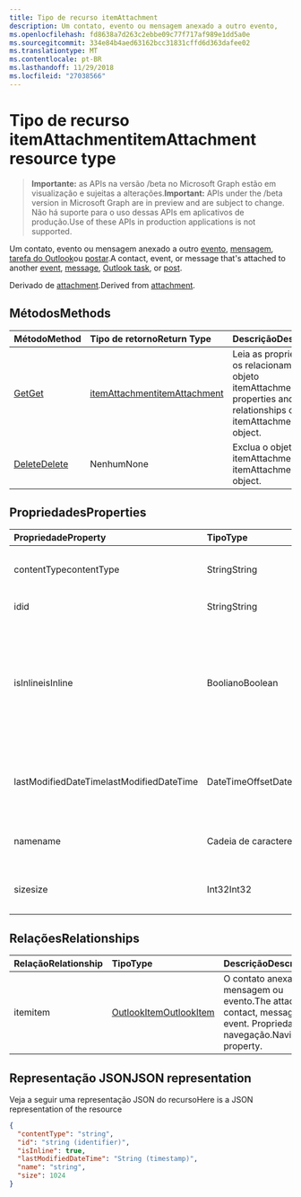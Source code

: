 ```yaml
---
title: Tipo de recurso itemAttachment
description: Um contato, evento ou mensagem anexado a outro evento,
ms.openlocfilehash: fd8638a7d263c2ebbe09c77f717af989e1dd5a0e
ms.sourcegitcommit: 334e84b4aed63162bcc31831cffd6d363dafee02
ms.translationtype: MT
ms.contentlocale: pt-BR
ms.lasthandoff: 11/29/2018
ms.locfileid: "27038566"
---
```

# <a name="itemattachment-resource-type"></a><span data-ttu-id="27980-103">Tipo de recurso itemAttachment</span><span class="sxs-lookup"><span data-stu-id="27980-103">itemAttachment resource type</span></span>

> <span data-ttu-id="27980-104">**Importante:** as APIs na versão /beta no Microsoft Graph estão em visualização e sujeitas a alterações.</span><span class="sxs-lookup"><span data-stu-id="27980-104">**Important:** APIs under the /beta version in Microsoft Graph are in preview and are subject to change.</span></span> <span data-ttu-id="27980-105">Não há suporte para o uso dessas APIs em aplicativos de produção.</span><span class="sxs-lookup"><span data-stu-id="27980-105">Use of these APIs in production applications is not supported.</span></span>

<span data-ttu-id="27980-106">Um contato, evento ou mensagem anexado a outro [evento](../resources/event.md), [mensagem](../resources/message.md), [tarefa do Outlook](../resources/outlooktask.md)ou [postar](../resources/post.md).</span><span class="sxs-lookup"><span data-stu-id="27980-106">A contact, event, or message that's attached to another [event](../resources/event.md), [message](../resources/message.md), [Outlook task](../resources/outlooktask.md), or [post](../resources/post.md).</span></span>  

<span data-ttu-id="27980-107">Derivado de [attachment](attachment.md).</span><span class="sxs-lookup"><span data-stu-id="27980-107">Derived from [attachment](attachment.md).</span></span>

## <a name="methods"></a><span data-ttu-id="27980-108">Métodos</span><span class="sxs-lookup"><span data-stu-id="27980-108">Methods</span></span>

| <span data-ttu-id="27980-109">Método</span><span class="sxs-lookup"><span data-stu-id="27980-109">Method</span></span>       | <span data-ttu-id="27980-110">Tipo de retorno</span><span class="sxs-lookup"><span data-stu-id="27980-110">Return Type</span></span>  |<span data-ttu-id="27980-111">Descrição</span><span class="sxs-lookup"><span data-stu-id="27980-111">Description</span></span>|
|:---------------|:--------|:----------|
|[<span data-ttu-id="27980-112">Get</span><span class="sxs-lookup"><span data-stu-id="27980-112">Get</span></span>](../api/attachment-get.md) | [<span data-ttu-id="27980-113">itemAttachment</span><span class="sxs-lookup"><span data-stu-id="27980-113">itemAttachment</span></span>](itemattachment.md) |<span data-ttu-id="27980-114">Leia as propriedades e os relacionamentos do objeto itemAttachment.</span><span class="sxs-lookup"><span data-stu-id="27980-114">Read properties and relationships of itemAttachment object.</span></span>|
|[<span data-ttu-id="27980-115">Delete</span><span class="sxs-lookup"><span data-stu-id="27980-115">Delete</span></span>](../api/attachment-delete.md) | <span data-ttu-id="27980-116">Nenhum</span><span class="sxs-lookup"><span data-stu-id="27980-116">None</span></span> |<span data-ttu-id="27980-117">Exclua o objeto itemAttachment.</span><span class="sxs-lookup"><span data-stu-id="27980-117">Delete itemAttachment object.</span></span> |

## <a name="properties"></a><span data-ttu-id="27980-118">Propriedades</span><span class="sxs-lookup"><span data-stu-id="27980-118">Properties</span></span>
| <span data-ttu-id="27980-119">Propriedade</span><span class="sxs-lookup"><span data-stu-id="27980-119">Property</span></span>     | <span data-ttu-id="27980-120">Tipo</span><span class="sxs-lookup"><span data-stu-id="27980-120">Type</span></span>   |<span data-ttu-id="27980-121">Descrição</span><span class="sxs-lookup"><span data-stu-id="27980-121">Description</span></span>|
|:---------------|:--------|:----------|
|<span data-ttu-id="27980-122">contentType</span><span class="sxs-lookup"><span data-stu-id="27980-122">contentType</span></span>|<span data-ttu-id="27980-123">String</span><span class="sxs-lookup"><span data-stu-id="27980-123">String</span></span>|<span data-ttu-id="27980-124">O tipo de conteúdo do anexo.</span><span class="sxs-lookup"><span data-stu-id="27980-124">The content type of the attachment.</span></span>|
|<span data-ttu-id="27980-125">id</span><span class="sxs-lookup"><span data-stu-id="27980-125">id</span></span>|<span data-ttu-id="27980-126">String</span><span class="sxs-lookup"><span data-stu-id="27980-126">String</span></span>| <span data-ttu-id="27980-127">A ID do anexo.</span><span class="sxs-lookup"><span data-stu-id="27980-127">The attachment ID.</span></span>|
|<span data-ttu-id="27980-128">isInline</span><span class="sxs-lookup"><span data-stu-id="27980-128">isInline</span></span>|<span data-ttu-id="27980-129">Booliano</span><span class="sxs-lookup"><span data-stu-id="27980-129">Boolean</span></span>|<span data-ttu-id="27980-130">Defina como verdadeiro se o anexo estiver embutido, como uma imagem incorporada no corpo do item.</span><span class="sxs-lookup"><span data-stu-id="27980-130">Set to true if the attachment is inline, such as an embedded image within the body of the item.</span></span>|
|<span data-ttu-id="27980-131">lastModifiedDateTime</span><span class="sxs-lookup"><span data-stu-id="27980-131">lastModifiedDateTime</span></span>|<span data-ttu-id="27980-132">DateTimeOffset</span><span class="sxs-lookup"><span data-stu-id="27980-132">DateTimeOffset</span></span>|<span data-ttu-id="27980-133">Última data e hora em que o anexo foi alterado.</span><span class="sxs-lookup"><span data-stu-id="27980-133">The last time and date that the attachment was modified.</span></span>|
|<span data-ttu-id="27980-134">name</span><span class="sxs-lookup"><span data-stu-id="27980-134">name</span></span>|<span data-ttu-id="27980-135">Cadeia de caracteres</span><span class="sxs-lookup"><span data-stu-id="27980-135">String</span></span>|<span data-ttu-id="27980-136">O nome de exibição do anexo.</span><span class="sxs-lookup"><span data-stu-id="27980-136">The display name of the attachment.</span></span>|
|<span data-ttu-id="27980-137">size</span><span class="sxs-lookup"><span data-stu-id="27980-137">size</span></span>|<span data-ttu-id="27980-138">Int32</span><span class="sxs-lookup"><span data-stu-id="27980-138">Int32</span></span>|<span data-ttu-id="27980-139">O tamanho do anexo em bytes.</span><span class="sxs-lookup"><span data-stu-id="27980-139">The size in bytes of the attachment.</span></span>|

## <a name="relationships"></a><span data-ttu-id="27980-140">Relações</span><span class="sxs-lookup"><span data-stu-id="27980-140">Relationships</span></span>
| <span data-ttu-id="27980-141">Relação</span><span class="sxs-lookup"><span data-stu-id="27980-141">Relationship</span></span> | <span data-ttu-id="27980-142">Tipo</span><span class="sxs-lookup"><span data-stu-id="27980-142">Type</span></span>   |<span data-ttu-id="27980-143">Descrição</span><span class="sxs-lookup"><span data-stu-id="27980-143">Description</span></span>|
|:---------------|:--------|:----------|
|<span data-ttu-id="27980-144">item</span><span class="sxs-lookup"><span data-stu-id="27980-144">item</span></span>|[<span data-ttu-id="27980-145">OutlookItem</span><span class="sxs-lookup"><span data-stu-id="27980-145">OutlookItem</span></span>](outlookitem.md)|<span data-ttu-id="27980-146">O contato anexado, mensagem ou evento.</span><span class="sxs-lookup"><span data-stu-id="27980-146">The attached contact, message or event.</span></span> <span data-ttu-id="27980-147">Propriedade de navegação.</span><span class="sxs-lookup"><span data-stu-id="27980-147">Navigation property.</span></span>|

## <a name="json-representation"></a><span data-ttu-id="27980-148">Representação JSON</span><span class="sxs-lookup"><span data-stu-id="27980-148">JSON representation</span></span>

<span data-ttu-id="27980-149">Veja a seguir uma representação JSON do recurso</span><span class="sxs-lookup"><span data-stu-id="27980-149">Here is a JSON representation of the resource</span></span>

<!-- {
  "blockType": "resource",
  "optionalProperties": [
    "item"
  ],
  "@odata.type": "microsoft.graph.itemAttachment"
}-->

```json
{
  "contentType": "string",
  "id": "string (identifier)",
  "isInline": true,
  "lastModifiedDateTime": "String (timestamp)",
  "name": "string",
  "size": 1024
}

```
<!-- uuid: 8fcb5dbc-d5aa-4681-8e31-b001d5168d79
2015-10-25 14:57:30 UTC -->
<!-- {
  "type": "#page.annotation",
  "description": "itemAttachment resource",
  "keywords": "",
  "section": "documentation",
  "tocPath": ""
}-->
